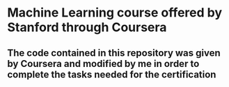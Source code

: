 # Machine Learning course offered by Stanford through Coursera
## The code contained in this repository was given by Coursera and modified by me in order to complete the tasks needed for the certification

